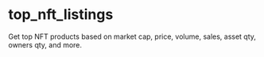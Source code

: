 # top_nft_listings
Get top NFT products based on market cap, price, volume, sales, asset qty, owners qty, and more.
